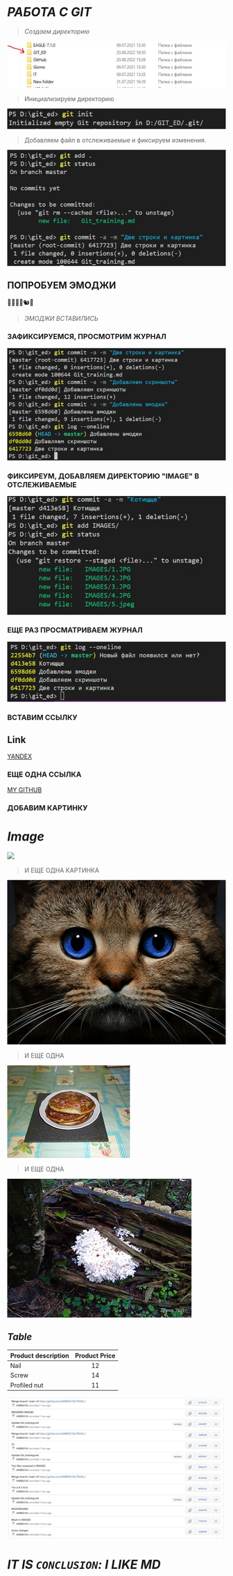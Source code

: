 # ***РАБОТА С GIT***

>*Создаем директорию*

<img src="IMAGES/a.jpg">

>Инициализируем директорию

<img src="IMAGES/b.jpg">

>Добавляем файл в отслеживаемые и фиксируем изменения.

<img src="IMAGES/33.jpg">

## ПОПРОБУЕМ ЭМОДЖИ

👾🐺🌵🐲🐿🌈

> *ЭМОДЖИ ВСТАВИЛИСЬ*

### ЗАФИКСИРУЕМСЯ, ПРОСМОТРИМ ЖУРНАЛ

<img src="IMAGES/44.jpg">

### ФИКСИРЕУМ, ДОБАВЛЯЕМ ДИРЕКТОРИЮ "IMAGE" В ОТСЛЕЖИВАЕМЫЕ


<img src="IMAGES/66.jpg">

### ЕЩЕ РАЗ ПРОСМАТРИВАЕМ ЖУРНАЛ

<img src="IMAGES/77.jpg">

### ВСТАВИМ ССЫЛКУ

## **Link**

[YANDEX](https://yandex.ru)

### ЕЩЕ ОДНА ССЫЛКА

[MY GITHUB](https://github.com/AMBER2136/TRAIN_1)

### ДОБАВИМ КАРТИНКУ

# *Image*

<image src= "IMAGES/Cat.jpg">

> И ЕЩЕ ОДНА КАРТИНКА

<img src="IMAGES/5.jpeg">

> И ЕЩЕ ОДНА

<img src="IMAGES/Blin.jpg">

>И ЕЩЕ ОДНА

<img src="IMAGES/MASH.jpg">

## ***Table***

|Product description   |Product Price |
|:---------------------|:-----------------:|
|       Nail     |         12           |
|         Screw       |       14            |
| Profiled nut            |                11  |

<img src="IMAGES/SCRGH.jpg">

#    ***IT IS `CONCLUSION`: I LIKE MD***







